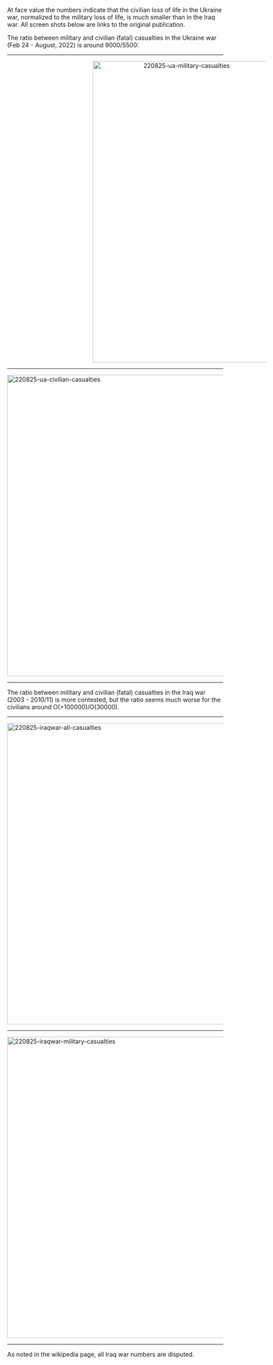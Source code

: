 At face value the numbers indicate that the civilian loss of life in the Ukraine war, normalized to the military loss of life, is much smaller than in the Iraq war. All screen shots below are links to the original publication. 

The ratio between military and civilian (fatal) casualties in the Ukraine war (Feb 24 - August, 2022) is around 9000/5500: 
<hr>
<div style="text-indent: 100px;">
  
[<img width="703" alt="220825-ua-military-casualties" src="https://user-images.githubusercontent.com/5073648/186587341-0dd2bb1e-12a3-42eb-9b10-c7bfe13181f0.png">](https://www.usnews.com/news/world/articles/2022-08-22/almost-9-000-ukrainian-military-killed-in-war-with-russia-armed-forces-chief)

</div>
<hr>

[<img width="703" alt="220825-ua-civilian-casualties" src="https://user-images.githubusercontent.com/5073648/186587368-4b7cecb4-edda-4ab6-885e-a6af86840c68.png">](https://www.ohchr.org/en/news/2022/08/ukraine-civilian-casualty-update-15-august-2022)

<hr>
  
The ratio between military and civilian (fatal) casualties in the Iraq war (2003 - 2010/11) is more contested, but the ratio seems much worse for the civilians around O(&gt;100000)/O(30000). 

<hr>

[<img width="703" alt="220825-iraqwar-all-casualties" src="https://user-images.githubusercontent.com/5073648/186587380-a29dfe54-c5b9-4b5e-8e1e-b7635e418f17.png">](https://en.wikipedia.org/wiki/Casualties_of_the_Iraq_War)

<hr>

[<img width="703" alt="220825-iraqwar-military-casualties" src="https://user-images.githubusercontent.com/5073648/186587391-40792e78-701b-413e-b929-a984a09d8ae8.png">](https://en.wikipedia.org/wiki/Casualties_of_the_Iraq_War)

<hr>

As noted in the wikipedia page, all Iraq war numbers are disputed.
